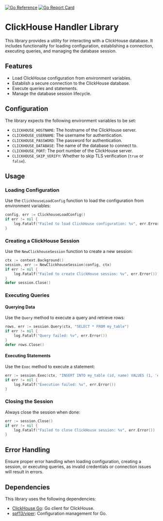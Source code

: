 [![Go Reference](https://pkg.go.dev/badge/github.com/MyCarrier-DevOps/goLibMyCarrier/clickhouse.svg)](https://pkg.go.dev/github.com/MyCarrier-DevOps/goLibMyCarrier/clickhouse) [![Go Report Card](https://goreportcard.com/badge/github.com/MyCarrier-DevOps/goLibMyCarrier/clickhouse)](https://goreportcard.com/report/github.com/MyCarrier-DevOps/goLibMyCarrier/clickhouse)
# ClickHouse Handler Library

This library provides a utility for interacting with a ClickHouse database. It includes functionality for loading configuration, establishing a connection, executing queries, and managing the database session.

## Features

- Load ClickHouse configuration from environment variables.
- Establish a secure connection to the ClickHouse database.
- Execute queries and statements.
- Manage the database session lifecycle.

## Configuration

The library expects the following environment variables to be set:

- `CLICKHOUSE_HOSTNAME`: The hostname of the ClickHouse server.
- `CLICKHOUSE_USERNAME`: The username for authentication.
- `CLICKHOUSE_PASSWORD`: The password for authentication.
- `CLICKHOUSE_DATABASE`: The name of the database to connect to.
- `CLICKHOUSE_PORT`: The port number of the ClickHouse server.
- `CLICKHOUSE_SKIP_VERIFY`: Whether to skip TLS verification (`true` or `false`).

## Usage

### Loading Configuration

Use the `ClickhouseLoadConfig` function to load the configuration from environment variables:

```go
config, err := ClickhouseLoadConfig()
if err != nil {
    log.Fatalf("Failed to load ClickHouse configuration: %v", err.Error())
}
```

### Creating a ClickHouse Session

Use the `NewClickhouseSession` function to create a new session:

```go
ctx := context.Background()
session, err := NewClickhouseSession(config, ctx)
if err != nil {
    log.Fatalf("Failed to create ClickHouse session: %v", err.Error())
}
defer session.Close()
```

### Executing Queries

#### Querying Data

Use the `Query` method to execute a query and retrieve rows:

```go
rows, err := session.Query(ctx, "SELECT * FROM my_table")
if err != nil {
    log.Fatalf("Query failed: %v", err.Error())
}
defer rows.Close()
```

#### Executing Statements

Use the `Exec` method to execute a statement:

```go
err := session.Exec(ctx, "INSERT INTO my_table (id, name) VALUES (1, 'example')")
if err != nil {
    log.Fatalf("Execution failed: %v", err.Error())
}
```

### Closing the Session

Always close the session when done:

```go
err := session.Close()
if err != nil {
    log.Fatalf("Failed to close ClickHouse session: %v", err.Error())
}
```

## Error Handling

Ensure proper error handling when loading configuration, creating a session, or executing queries, as invalid credentials or connection issues will result in errors.

## Dependencies

This library uses the following dependencies:

- [ClickHouse Go](https://github.com/ClickHouse/clickhouse-go): Go client for ClickHouse.
- [spf13/viper](https://github.com/spf13/viper): Configuration management for Go.

